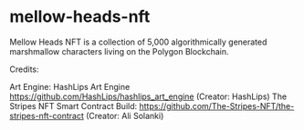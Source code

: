 # mellow-heads-nft

Mellow Heads NFT is a collection of 5,000 algorithmically generated marshmallow characters living on the Polygon Blockchain.

Credits:

Art Engine: HashLips Art Engine https://github.com/HashLips/hashlips_art_engine (Creator: HashLips)
The Stripes NFT Smart Contract Build: https://github.com/The-Stripes-NFT/the-stripes-nft-contract (Creator: Ali Solanki)
